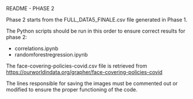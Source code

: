 README - PHASE 2

Phase 2 starts from the FULL_DATA5_FINALE.csv file generated in Phase 1.

The Python scripts should be run in this order to ensure correct results for phase 2:

- correlations.ipynb
- randomforestregression.ipynb

The face-covering-policies-covid.csv file is retrieved from https://ourworldindata.org/grapher/face-covering-policies-covid

The lines responsible for saving the images must be commented out or modified to ensure the proper functioning of the code.

